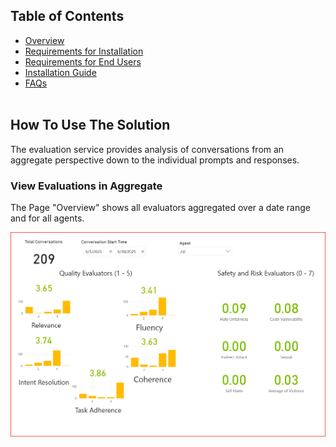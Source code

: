 ## Table of Contents
- [Overview](../README.md#overview)
- [Requirements for Installation](requirements-for-installation.md)
- [Requirements for End Users](requirements-for-end-users.md)
- [Installation Guide](installation.md)
- [FAQs](faq.md)
<br><br>

## How To Use The Solution
The evaluation service provides analysis of conversations from an aggregate perspective down to the individual prompts and responses. 

### View Evaluations in Aggregate
The Page "Overview" shows all evaluators aggregated over a date range and for all agents.

![Figure 0‑1](images/1-Report-Dashboard.png)
